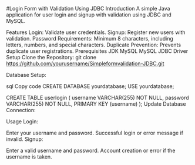 #Login Form with Validation Using JDBC
Introduction
A simple Java application for user login and signup with validation using JDBC and MySQL.

Features
Login: Validate user credentials.
Signup: Register new users with validation.
Password Requirements: Minimum 8 characters, including letters, numbers, and special characters.
Duplicate Prevention: Prevents duplicate user registrations.
Prerequisites
JDK
MySQL
MySQL JDBC Driver
Setup
Clone the Repository:
git clone https://github.com/yourusername/Simpleformvalidation-JDBC.git

Database Setup:

sql
Copy code
CREATE DATABASE yourdatabase;
USE yourdatabase;

CREATE TABLE userlogin (
    username VARCHAR(255) NOT NULL,
    password VARCHAR(255) NOT NULL,
    PRIMARY KEY (username)
);
Update Database Connection:

Usage
Login:

Enter your username and password.
Successful login or error message if invalid.
Signup:

Enter a valid username and password.
Account creation or error if the username is taken.
